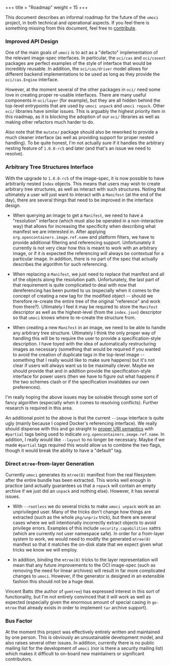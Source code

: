 +++
title = "Roadmap"
weight = 15
+++

This document describes an informal roadmap for the future of the `umoci`
project, in both technical and operational aspects. If you feel there is
something missing from this document, feel free to
[contribute][contributing.md].

[contributing.md]: /CONTRIBUTING.md

### Improved API Design ###

One of the main goals of `umoci` is to act as a "defacto" implementation of the
relevant image-spec interfaces. In particular, the `oci/cas` and `oci/casext`
packages are perfect examples of the style of interface that would be
incredibly reusable. In addition, the `oci/cas/driver` model allows for
different backend implementations to be used as long as they provide the
`oci/cas.Engine` interface.

However, at the moment several of the other packages in `oci/` need some love
in creating proper re-usable interfaces. There are many useful components in
`oci/layer` (for example), but they are all hidden behind the top-level
entrypoints that are used by `umoci unpack` and `umoci repack`. Other `oci/`
libraries have similar issues. This is arguably the highest priority item in
this roadmap, as it is blocking the adoption of our `oci/` libraries as well as
making other refactors much harder to do.

Also note that the `mutate/` package should also be reworked to provide a much
cleaner interface (as well as providing support for proper nested handling). To
be quite honest, I'm not actually sure if it handles the arbitrary nesting
feature of `1.0.0-rc5` and later (and that's an issue we need to resolve).

### Arbitrary Tree Structures Interface ###

With the upgrade to `1.0.0-rc5` of the image-spec, it is now possible to have
arbitrarily nested `Index` objects. This means that users may wish to create
arbitrary tree structures, as well as interact with such structures. Noting
that ultimately a user will just want to interact with a `Manifest` (at the end
of the day), there are several things that need to be improved in the interface
design.

* When querying an image to get a `Manifest`, we need to have a "resolution"
  interface (which must also be operated in a non-interactive way) that allows
  for increasing the specificity when describing what manifest we are
  interested in. After applying `org.opencontainers.image.ref.name` and
  platform filters, we have to provide additional filtering and referencing
  support. Unfortunately it currently is not very clear how this is meant to
  work with an arbitrary image, or if it is expected the referencing will
  always be contextual for a particular image. In addition, there is no part of
  the spec that actually describes the algorithm for such referencing.

* When replacing a `Manifest`, we just need to replace that manifest and all of
  the objects along the resolution path. Unfortunately, the last part of that
  requirement is quite complicated to deal with now that dereferencing has been
  punted to us (especially when it comes to the concept of creating a new tag
  for the modified object -- should we therefore re-create the entire tree of
  the original "reference" and work from there?). Ultimately I feel it may be
  required to store the `Manifest` descriptor as well as the highest-level
  (from the `index.json`) descriptor so that `umoci` knows where to re-create
  the structure from.

* When creating a new `Manifest` in an image, we need to be able to handle any
  arbitrary tree structure. Ultimately I think the only proper way of handling
  this will be to require the user to provide a specification-style
  description. I have toyed with the idea of automatically restructuring images
  as necessary (something that would be required if you wanted to avoid the
  creation of duplicate tags in the top-level image -- something that I really
  would like to make sure happens) but it's not clear if users will always want
  us to be maximally clever. Maybe we should provide that and in addition
  provide the specification-style interface for power users (then we have to
  figure out what happens if the two schemes clash or if the specification
  invalidates our own preferences).

I'm really hoping the above issues may be solvable through some sort of fancy
algorithm (especially when it comes to resolving conflicts). Further research
is required in this area.

An additional point to the above is that the current `--image` interface is
quite ugly (mainly because I copied Docker's referencing interface). We really
should dispense with this and go straight to [proper URI semantics][rfc3986]
with `#partial` tags being used to indicate `org.opencontainers.image.ref.name`.
In addition, I really would like `--layout` to no longer be necessary. Maybe if
we made `#partial` tags required this would allow us to combine the two flags,
though it would break the ability to have a "default" tag.

[rfc3986]: https://tools.ietf.org/html/rfc3986

### Direct `mtree`-from-layer Generation ###

Currently `umoci` generates its `mtree(8)` manifest from the real filesystem
after the entire bundle has been extracted. This works well enough in practice
(and actually guarantees us that a `repack` will contain an empty archive if we
just did an `unpack` and nothing else). However, it has several issues.

* With `--rootless` we do several tricks to make `umoci unpack` work as an
  unprivileged user. Many of the tricks don't change how things are extracted
  (such as the whole `pkg/unpriv` trick), but there are several cases where we
  will intentionally incorrectly extract objects to avoid privilege errors.
  Examples of this include `security.capabilities` xattrs (which are currently
  not user namespace safe). In order for a from-layer system to work, we would
  need to modify the generated `mtree(8)` manifest so that it matches the
  on-disk state that we expect given what tricks we know we will employ.

* In addition, binding the `mtree(8)` tricks to the layer representation will
  mean that any future improvements to the OCI image-spec (such as removing the
  need for linear archives) will result in far more complicated changes to
  `umoci`. However, if the generator is designed in an extensible fashion this
  should not be a huge deal.

Vincent Batts (the author of `gomtree`) has expressed interest in this sort of
functionality, but I'm not entirely convinced that it will work as well as
expected (especially given the enormous amount of special casing in `go-mtree`
that already exists in order to implement `tar` archive support).

### Bus Factor ###

At the moment this project was effectively entirely written and maintained by
one person. This is obviously an unsustainable development model, and also
raises several other issues. In addition, currently there is no public mailing
list for the development of `umoci` (nor is there a security mailing list)
which makes it difficult to on-board new maintainers or significant
contributors.
